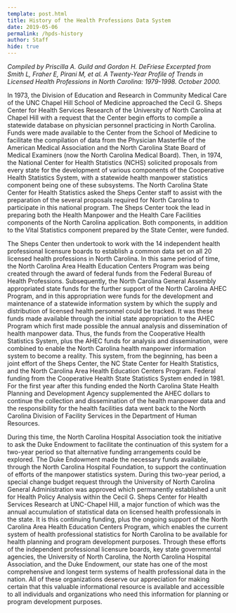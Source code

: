 ```yaml
---
template: post.html
title: History of the Health Professions Data System
date: 2019-05-06
permalink: /hpds-history
author: Staff
hide: true
---
```


_Compiled by Priscilla A. Guild and Gordon H. DeFriese Excerpted from Smith L, Fraher E, Pirani M, et al.
A Twenty-Year Profile of Trends in Licensed Health Professions in North Carolina: 1979-1998. October 2000._

In 1973, the Division of Education and Research in Community Medical Care of the UNC Chapel Hill School of
Medicine approached the Cecil G. Sheps Center for Health Services Research of the University of North Carolina at
Chapel Hill with a request that the Center begin efforts to compile a statewide database on physician personnel
practicing in North Carolina. Funds were made available to the Center from the School of Medicine to facilitate the
compilation of data from the Physician Masterfile of the American Medical Association and the North Carolina State
Board of Medical Examiners (now the North Carolina Medical Board). Then, in 1974, the National Center for Health
Statistics (NCHS) solicited proposals from every state for the development of various components of the Cooperative
Health Statistics System, with a statewide health manpower statistics component being one of these subsystems. The
North Carolina State Center for Health Statistics asked the Sheps Center staff to assist with the preparation of the
several proposals required for North Carolina to participate in this national program. The Sheps Center took the lead in
preparing both the Health Manpower and the Health Care Facilities components of the North Carolina application. Both
components, in addition to the Vital Statistics component prepared by the State Center, were funded.

The Sheps Center then undertook to work with the 14 independent health professional licensure boards to establish a
common data set on all 20 licensed health professions in North Carolina. In this same period of time, the North Carolina
Area Health Education Centers Program was being created through the award of federal funds from the Federal
Bureau of Health Professions. Subsequently, the North Carolina General Assembly appropriated state funds for the
further support of the North Carolina AHEC Program, and in this appropriation were funds for the development and
maintenance of a statewide information system by which the supply and distribution of licensed health personnel could
be tracked. It was these funds made available through the initial state appropriation to the AHEC Program which first
made possible the annual analysis and dissemination of health manpower data. Thus, the funds from the Cooperative
Health Statistics System, plus the AHEC funds for analysis and dissemination, were combined to enable the North
Carolina health manpower information system to become a reality. This system, from the beginning, has been a joint
effort of the Sheps Center, the NC State Center for Health Statistics, and the North Carolina Area Health Education
Centers Program. Federal funding from the Cooperative Health State Statistics System ended in 1981. For the first
year after this funding ended the North Carolina State Health Planning and Development Agency supplemented the
AHEC dollars to continue the collection and dissemination of the health manpower data and the responsibility for the
health facilities data went back to the North Carolina Division of Facility Services in the Department of Human
Resources.

During this time, the North Carolina Hospital Association took the initiative to ask the Duke Endowment to facilitate the
continuation of this system for a two-year period so that alternative funding arrangements could be explored. The Duke
Endowment made the necessary funds available, through the North Carolina Hospital Foundation, to support the
continuation of efforts of the manpower statistics system. During this two-year period, a special change budget request
through the University of North Carolina General Administration was approved which permanently established a unit for
Health Policy Analysis within the Cecil G. Sheps Center for Health Services Research at UNC-Chapel Hill, a major
function of which was the annual accumulation of statistical data on licensed health professionals in the state. It is this
continuing funding, plus the ongoing support of the North Carolina Area Health Education Centers Program, which
enables the current system of health professional statistics for North Carolina to be available for health planning and
program development purposes. Through these efforts of the independent professional licensure boards, key state
governmental agencies, the University of North Carolina, the North Carolina Hospital Association, and the Duke
Endowment, our state has one of the most comprehensive and longest term systems of health professional data in the
nation. All of these organizations deserve our appreciation for making certain that this valuable informational resource
is available and accessible to all individuals and organizations who need this information for planning or program
development purposes.